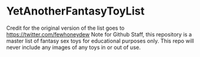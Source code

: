 # YetAnotherFantasyToyList



Credit for the original version of the list goes to https://twitter.com/fewhoneydew
Note for Github Staff, this repository is a master list of fantasy sex toys for educational purposes only. This repo will never include any images of any toys in or out of use. 
